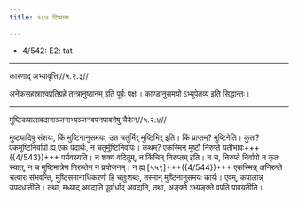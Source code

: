 ```yaml
---
title: १६७ टिप्पन्यः

---
```

- 4/542: E2: tat

____________________________________________


कारणाद् अभ्यावृत्तिः//५.२.३//

अनेकसहस्राश्वप्रतिग्रहे तन्त्रानुष्ठानम् इति पूर्वः पक्षः। काण्डानुसमयो ऽभ्युपेतव्य इति सिद्धान्तः।


____________________________________________


मुष्टिकपालावदानाञ्जनाभ्यञ्जनवपनपावनेषु चैकेन//५.२.४//

मुष्ट्यादिषु संशयः, किं मुष्टिनानुसमयः, उत चतुर्भिर् मुष्टिभिर् इति। किं प्राप्तम्? मुष्टिनेति। कुतः? एकमुष्टिनिर्वापो ह्य् एकः पदार्थः, न चतुर्मुष्टिनिर्वापः। कथम्? एकस्मिन् मुष्टौ निरुप्ते यतीभावः+++({4/543})+++ पर्यवस्यति। न शक्यं वदितुम्, न किंचिन् निरुप्तम् इति। न च, निरुप्ते निर्वापो न कृतः स्यात्, न च मुष्टिमात्रेण निरुप्तेन न प्रयोजनम्। न ह्य् [५५९]+++({4/544})+++ एकस्मिन्न् अनिरुप्ते चत्वारः संभवन्ति, मुष्टिसमानाधिकरणो हि चतुःशब्दः, तस्मान् मुष्टिनानुसमयः कार्यः। एवम्, कपालान्न् उपदधातीति। तथा, मध्याद् अवद्यति पूर्वार्धाद् अवद्यति, तथा, अङ्क्ते ऽभ्यङ्क्ते वपति पावयतीति।
